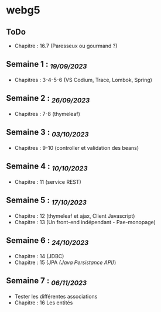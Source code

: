 # webg5

## ToDo
- Chapitre : 16.7 (Paresseux ou gourmand ?)

## Semaine 1 : <sub>_19/09/2023_</sub>
- Chapitres : 3-4-5-6 (VS Codium, Trace, Lombok, Spring)

## Semaine 2 : <sub>_26/09/2023_</sub>
- Chapitres : 7-8 (thymeleaf)

## Semaine 3 : <sub>_03/10/2023_</sub>
- Chapitres : 9-10 (controller et validation des beans)

## Semaine 4 : <sub>_10/10/2023_</sub>
- Chapitre : 11 (service REST)

## Semaine 5 : <sub>_17/10/2023_</sub>
- Chapitre : 12 (thymeleaf et ajax, Client Javascript)
- Chapitre : 13 (Un front-end indépendant - Pae-monopage)

## Semaine 6 : <sub>_24/10/2023_</sub>
- Chapitre : 14 (JDBC)
- Chapitre : 15 (JPA _(Java Persistance API)_)

## Semaine 7 : <sub>_06/11/2023_</sub>
- Tester les différentes associations
- Chapitre : 16 Les entités


 
